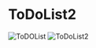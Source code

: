 # ToDoList2
![ToDOList](https://user-images.githubusercontent.com/46553455/123849625-37f87c80-d943-11eb-9315-303f3cdabff7.jpeg)
![ToDoList2](https://user-images.githubusercontent.com/46553455/123849795-6a09de80-d943-11eb-89aa-2d9524fb6d3b.jpeg)
